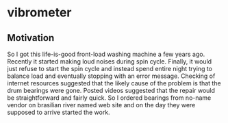 # vibrometer
 

## Motivation

So I got this life-is-good front-load washing machine a few years ago. Recently it started making loud
noises during spin cycle. Finally, it would just refuse to start the spin cycle and instead
spend entire night trying to balance load and eventually stopping with an error message.
    Checking of internet resources suggested that the likely cause of the problem is that the
drum bearings were gone. Posted videos suggested that the repair would be straightforward
and fairly quick.
    So I ordered bearings from no-name vendor on brasilian river named web site and on the day
they were supposed to arrive started the work.

